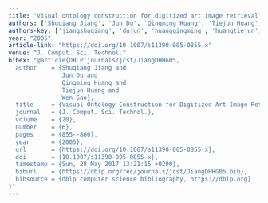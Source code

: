 ```yaml
---
title: "Visual ontology construction for digitized art image retrieval"
authors: ['Shuqiang Jiang', 'Jun Du', 'Qingming Huang', 'Tiejun Huang', 'Wen Gao 0001']
authors-key: ['jiangshuqiang', 'dujun', 'huangqingming', 'huangtiejun', 'gaowen']
year: "2005"
article-link: "https://doi.org/10.1007/s11390-005-0855-x"
venue: "J. Comput. Sci. Technol."
bibex: "@article{DBLP:journals/jcst/JiangDHHG05,
  author    = {Shuqiang Jiang and
               Jun Du and
               Qingming Huang and
               Tiejun Huang and
               Wen Gao},
  title     = {Visual Ontology Construction for Digitized Art Image Retrieval},
  journal   = {J. Comput. Sci. Technol.},
  volume    = {20},
  number    = {6},
  pages     = {855--860},
  year      = {2005},
  url       = {https://doi.org/10.1007/s11390-005-0855-x},
  doi       = {10.1007/s11390-005-0855-x},
  timestamp = {Sun, 28 May 2017 13:21:15 +0200},
  biburl    = {https://dblp.org/rec/journals/jcst/JiangDHHG05.bib},
  bibsource = {dblp computer science bibliography, https://dblp.org}
}"
---
```

